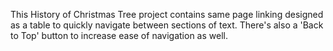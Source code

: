 This History of Christmas Tree project contains same page linking designed as a table to quickly navigate between sections of text. There's also a 'Back to Top' button to increase ease of navigation as well.

